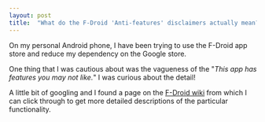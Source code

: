 ```yaml
---
layout: post
title:  "What do the F-Droid 'Anti-features' disclaimers actually mean?"
---
```


On my personal Android phone, I have been trying to use the F-Droid app store and reduce my dependency on the Google store.

One thing that I was cautious about was the vagueness of the "_This app has features you may not like._" I was curious about the detail!

A little bit of googling and I found a page on the [F-Droid wiki](https://f-droid.org/wiki/page/AntiFeatures) from which I can click through to get more detailed descriptions of the particular functionality.
